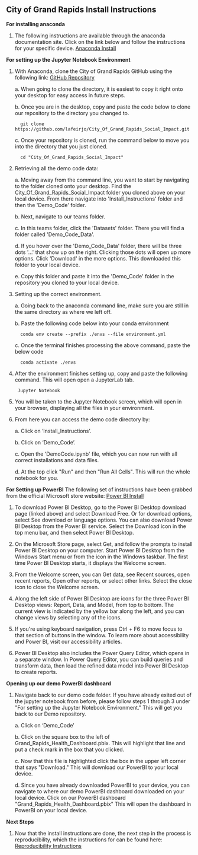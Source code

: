 ## City of Grand Rapids Install Instructions

**For installing anaconda**
1. The following instructions are available through the anaconda documentation site. Click on the link below and follow the instructions for your specific device. [Anaconda Install](https://docs.anaconda.com/free/anaconda/install/index.html)

**For setting up the Jupyter Notebook Environment**
1. With Anaconda, clone the City of Grand Rapids GitHub using the following link:    [GitHub Repository](https://github.com/lafeirjo/City_Of_Grand_Rapids_Social_Impact/tree/main)

   a. When going to clone the directory, it is easiest to copy it right onto your desktop for easy access in future steps.
   
   b. Once you are in the desktop, copy and paste the code below to clone our repository to the directory you changed to.
   
         git clone https://github.com/lafeirjo/City_Of_Grand_Rapids_Social_Impact.git
   
   c. Once your repository is cloned, run the command below to move you into the directory that you just cloned.

         cd "City_Of_Grand_Rapids_Social_Impact"

2. Retrieving all the demo code data:

   a. Moving away from the command line, you want to start by navigating to the folder cloned onto your desktop. Find the City_Of_Grand_Rapids_Social_Impact folder you cloned above on your local device. From there navigate into 'Install_Instructions' folder and then the 'Demo_Code' folder. 

   b. Next, navigate to our teams folder. 
   
   c. In this teams folder, click the 'Datasets' folder. There you will find a folder called 'Demo_Code_Data'. 
   
   d. If you hover over the 'Demo_Code_Data' folder, there will be three dots '...' that show up on the right. Clicking those dots will open up more options. Click 'Download' in the more options. This downloaded this folder to your local device. 
   
   e. Copy this folder and paste it into the 'Demo_Code' folder in the repository you cloned to your local device.
         
   
4. Setting up the correct environment.

   a. Going back to the anaconda command line, make sure you are still in the same directory as where we left off.

   b. Paste the following code below into your conda environment

         conda env create --prefix ./envs --file environment.yml
   
   c. Once the terminal finishes processing the above command, paste the below code

         conda activate ./envs

6. After the environment finishes setting up, copy and paste the following command. This will open open a JupyterLab tab.

        Jupyter Notebook

7. You will be taken to the Jupyter Notebook screen, which will open in your browser, displaying all the files in your environment.

8. From here you can access the demo code directory by:

   a. Click on ‘Install_Instructions’.

   b. Click on ‘Demo_Code’.

   c. Open the 'DemoCode.ipynb' file, which you can now run with all correct installations and data files.

   d. At the top click "Run" and then "Run All Cells". This will run the whole notebook for you. 
   
**For Setting up PowerBI**
The following set of instructions have been grabbed from the official Microsoft store website: 
[Power BI Install](https://learn.microsoft.com/en-us/power-bi/fundamentals/desktop-getting-started)

1. To download Power BI Desktop, go to the Power BI Desktop download page (linked above) and select Download Free. Or for download options, select See download or language options. You can also download Power BI Desktop from the Power BI service. Select the Download icon in the top menu bar, and then select Power BI Desktop.

2. On the Microsoft Store page, select Get, and follow the prompts to install Power BI Desktop on your computer. Start Power BI Desktop from the Windows Start menu or from the icon in the Windows taskbar. The first time Power BI Desktop starts, it displays the Welcome screen.

3. From the Welcome screen, you can Get data, see Recent sources, open recent reports, Open other reports, or select other links. Select the close icon to close the Welcome screen.

4. Along the left side of Power BI Desktop are icons for the three Power BI Desktop views: Report, Data, and Model, from top to bottom. The current view is indicated by the yellow bar along the left, and you can change views by selecting any of the icons.

5. If you're using keyboard navigation, press Ctrl + F6 to move focus to that section of buttons in the window. To learn more about accessibility and Power BI, visit our accessibility articles.

6. Power BI Desktop also includes the Power Query Editor, which opens in a separate window. In Power Query Editor, you can build queries and transform data, then load the refined data model into Power BI Desktop to create reports.

**Opening up our demo PowerBI dashboard**
1. Navigate back to our demo code folder. If you have already exited out of the jupyter notebook from before, please follow steps 1 through 3 under "For setting up the Jupyter Notebook Environment." This will get you back to our Demo repository.

   a. Click on ‘Demo_Code’

   b. Click on the square box to the left of Grand_Rapids_Health_Dashboard.pbix. This will highlight that line and put a check mark in the box that you clicked.

   c. Now that this file is highlighted click the box in the upper left corner that says "Download." This will download our PowerBI to your local device.

   d. Since you have already downloaded PowerBI to your device, you can navigate to where our demo PowerBI dashboard downloaded on your local device. Click on our PowerBI dashboard "Grand_Rapids_Health_Dashboard.pbix" This will open the dashboard in PowerBI on your local device. 

**Next Steps**   
1. Now that the install instructions are done, the next step in the process is reproducibility, which the instructions for can be found here: [Reproducibility Instructions](Reproducibility)
